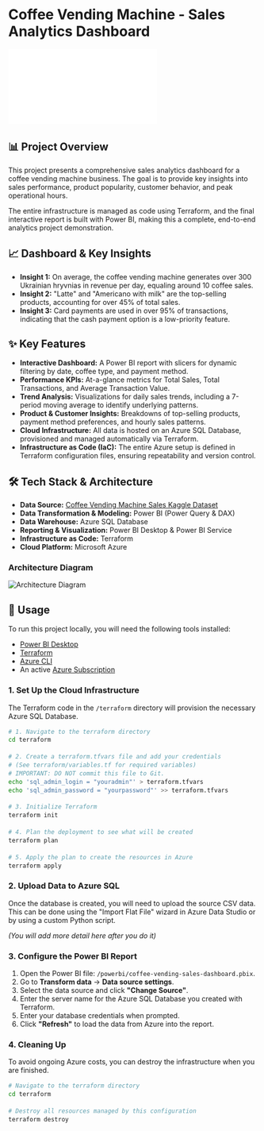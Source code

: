 # Coffee Vending Machine - Sales Analytics Dashboard

![Project Banner](docs/coffee-sales-dashboard.pdf) <!-- create this screenshot later -->

## 📊 Project Overview

This project presents a comprehensive sales analytics dashboard for a coffee vending machine business. The goal is to provide key insights into sales performance, product popularity, customer behavior, and peak operational hours.

The entire infrastructure is managed as code using Terraform, and the final interactive report is built with Power BI, making this a complete, end-to-end analytics project demonstration.


## 📈 Dashboard & Key Insights

- **Insight 1:** On average, the coffee vending machine generates over 300 Ukrainian hryvnias in revenue per day, equaling around 10 coffee sales.
- **Insight 2:** "Latte" and "Americano with milk" are the top-selling products, accounting for over 45% of total sales.
- **Insight 3:** Card payments are used in over 95% of transactions, indicating that the cash payment option is a low-priority feature.



## ✨ Key Features

- **Interactive Dashboard:** A Power BI report with slicers for dynamic filtering by date, coffee type, and payment method.
- **Performance KPIs:** At-a-glance metrics for Total Sales, Total Transactions, and Average Transaction Value.
- **Trend Analysis:** Visualizations for daily sales trends, including a 7-period moving average to identify underlying patterns.
- **Product & Customer Insights:** Breakdowns of top-selling products, payment method preferences, and hourly sales patterns.
- **Cloud Infrastructure:** All data is hosted on an Azure SQL Database, provisioned and managed automatically via Terraform.
- **Infrastructure as Code (IaC):** The entire Azure setup is defined in Terraform configuration files, ensuring repeatability and version control.



## 🛠️ Tech Stack & Architecture

- **Data Source:** [Coffee Vending Machine Sales Kaggle Dataset](https://www.kaggle.com/datasets/ihelon/coffee-sales?resource=download)
- **Data Transformation & Modeling:** Power BI (Power Query & DAX)
- **Data Warehouse:** Azure SQL Database
- **Reporting & Visualization:** Power BI Desktop & Power BI Service
- **Infrastructure as Code:** Terraform
- **Cloud Platform:** Microsoft Azure

### Architecture Diagram
![Architecture Diagram](<docs/architecture-diagram.png>) <!-- create this diagram later -->



## 🚀 Usage

To run this project locally, you will need the following tools installed:

- [Power BI Desktop](https://powerbi.microsoft.com/en-us/desktop/)
- [Terraform](https://www.terraform.io/downloads.html)
- [Azure CLI](https://docs.microsoft.com/en-us/cli/azure/install-azure-cli)
- An active [Azure Subscription](https://azure.microsoft.com/en-us/free/)

### 1. Set Up the Cloud Infrastructure

The Terraform code in the `/terraform` directory will provision the necessary Azure SQL Database.

```bash
# 1. Navigate to the terraform directory
cd terraform

# 2. Create a terraform.tfvars file and add your credentials
# (See terraform/variables.tf for required variables)
# IMPORTANT: DO NOT commit this file to Git.
echo 'sql_admin_login = "youradmin"' > terraform.tfvars
echo 'sql_admin_password = "yourpassword"' >> terraform.tfvars

# 3. Initialize Terraform
terraform init

# 4. Plan the deployment to see what will be created
terraform plan

# 5. Apply the plan to create the resources in Azure
terraform apply
```

### 2. Upload Data to Azure SQL

Once the database is created, you will need to upload the source CSV data. This can be done using the "Import Flat File" wizard in Azure Data Studio or by using a custom Python script.

*(You will add more detail here after you do it)*

### 3. Configure the Power BI Report

1.  Open the Power BI file: `/powerbi/coffee-vending-sales-dashboard.pbix`.
2.  Go to **Transform data** -> **Data source settings**.
3.  Select the data source and click **"Change Source"**.
4.  Enter the server name for the Azure SQL Database you created with Terraform.
5.  Enter your database credentials when prompted.
6.  Click **"Refresh"** to load the data from Azure into the report.


### 4. Cleaning Up

To avoid ongoing Azure costs, you can destroy the infrastructure when you are finished.

```bash
# Navigate to the terraform directory
cd terraform

# Destroy all resources managed by this configuration
terraform destroy
```





